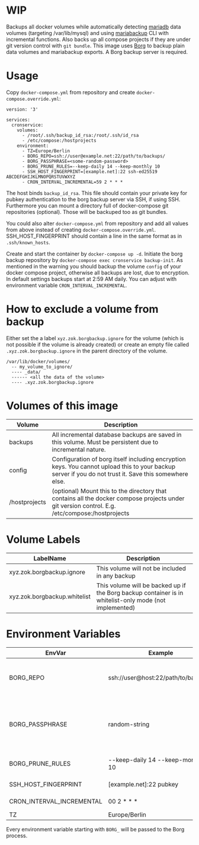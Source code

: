 WIP
====

Backups all docker volumes while automatically detecting [mariadb](https://hub.docker.com/_/mariadb) data volumes
(targeting /var/lib/mysql) and using [mariabackup](https://mariadb.com/kb/en/library/mariabackup-options/) CLI with incremental functions.
Also backs up all compose projects if they are under git version control with `git bundle`.
This image uses [Borg](https://www.borgbackup.org/) to backup plain data volumes and mariabackup exports. A Borg backup server is
required.

Usage
===
Copy `docker-compose.yml` from repository and create `docker-compose.override.yml`:
```
version: '3'

services:
  cronservice:
    volumes:
      - /root/.ssh/backup_id_rsa:/root/.ssh/id_rsa
      - /etc/compose:/hostprojects
    environment:
      - TZ=Europe/Berlin
      - BORG_REPO=ssh://user@example.net:22/path/to/backups/ 
      - BORG_PASSPHRASE=<some-random-password>
      - BORG_PRUNE_RULES=--keep-daily 14 --keep-monthly 10
      - SSH_HOST_FINGERPRINT=[example.net]:22 ssh-ed25519 ABCDEFGHIJKLMNOPQRSTUVWXYZ
      - CRON_INTERVAL_INCREMENTAL=59 2 * * *
```

The host binds `backup_id_rsa`. This file should contain your private key for pubkey authentication to the borg backup
server via SSH, if using SSH. Furthermore you can mount a directory full of docker-compose git repositories (optional).
Those will be backuped too as git bundles.

You could also alter `docker-compose.yml` from repository and add all values from above instead of
creating `docker-compose.override.yml`.
SSH_HOST_FINGERPRINT should contain a line in the same format as in `.ssh/known_hosts`.

Create and start the container by `docker-compose up -d`.
Initiate the borg backup repository by `docker-compose exec cronservice backup-init`.
As mentioned in the warning you should backup the volume `config` of your docker compose project, otherwise all backups are lost,
due to encryption.
In default settings backups start at 2:59 AM daily. You can adjust with environment variable `CRON_INTERVAL_INCREMENTAL`.

How to exclude a volume from backup
====
Either set the a label `xyz.zok.borgbackup.ignore` for the volume (which is not possible if the volume is already created) or 
create an empty file called `.xyz.zok.borgbackup.ignore` in the parent directory of the volume.
```
/var/lib/docker/volumes/
  -- my_volume_to_ignore/
  ---- _data/
  ------ <all the data of the volume>
  ---- .xyz.zok.borgbackup.ignore
```

Volumes of this image
====
Volume | Description
--- | ---
backups | All incremental database backups are saved in this volume. Must be persistent due to incremental nature.
config | Configuration of borg itself including encryption keys. You cannot upload this to your backup server if you do not trust it. Save this somewhere else.
/hostprojects | (optional) Mount this to the directory that contains all the docker compose projects under git version control. E.g. /etc/compose:/hostprojects

Volume Labels
====

LabelName | Description
--- | ---
xyz.zok.borgbackup.ignore | This volume will not be included in any backup
xyz.zok.borgbackup.whitelist | This volume will be backed up if the Borg backup container is in whitelist-only mode (not implemented)


Environment Variables
====

EnvVar | Example | Description
--- | --- | ---
BORG_REPO | ssh://user@host:22/path/to/backups/ | (Original Borg variable) Connection URL accepted by Borg. ([Doc](https://borgbackup.readthedocs.io/en/stable/usage/general.html#repository-urls))
BORG_PASSPHRASE | random-string | (Original Borg variable) Passphrase that encrypts the encryption keys which encrypt the backups.
BORG_PRUNE_RULES | --keep-daily 14 --keep-monthly 10 | Borg prune rules. See `borg prune` [arguments](https://borgbackup.readthedocs.io/en/stable/usage/prune.html).
SSH_HOST_FINGERPRINT | [example.net]:22 pubkey | Format of `.ssh/known_hosts`.
CRON_INTERVAL_INCREMENTAL | 00 2 * * * | Interval format of [crontab](https://help.ubuntu.com/community/CronHowto)
TZ | Europe/Berlin | Your [time zone](https://en.wikipedia.org/wiki/List_of_tz_database_time_zones)

Every environment variable starting with `BORG_` will be passed to the Borg process.